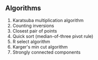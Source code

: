 ## Algorithms

1. Karatsuba multiplication algorithm
2. Counting inversions
3. Closest pair of points
4. Quick sort (median-of-three pivot rule)
5. R select algorithm
6. Karger's min cut algorithm
7. Strongly connected components

